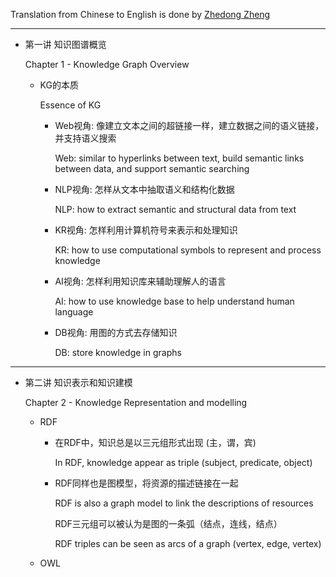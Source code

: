 Translation from Chinese to English is done by [Zhedong Zheng](https://github.com/zhedongzheng)

---

* 第一讲 知识图谱概览

  Chapter 1 - Knowledge Graph Overview

    * KG的本质
    
      Essence of KG

        * Web视角: 像建立文本之间的超链接一样，建立数据之间的语义链接，并支持语义搜索

          Web: similar to hyperlinks between text, build semantic links between data, and support semantic searching

        * NLP视角: 怎样从文本中抽取语义和结构化数据

          NLP: how to extract semantic and structural data from text

        * KR视角: 怎样利用计算机符号来表示和处理知识

          KR: how to use computational symbols to represent and process knowledge

        * AI视角: 怎样利用知识库来辅助理解人的语言

          AI: how to use knowledge base to help understand human language

        * DB视角: 用图的方式去存储知识

          DB: store knowledge in graphs

---

* 第二讲 知识表示和知识建模

  Chapter 2 - Knowledge Representation and modelling
  
    * RDF
  
        * 在RDF中，知识总是以三元组形式出现 (主，谓，宾)

          In RDF, knowledge appear as triple (subject, predicate, object)
          
        * RDF同样也是图模型，将资源的描述链接在一起
        
          RDF is also a graph model to link the descriptions of resources
          
          RDF三元组可以被认为是图的一条弧（结点，连线，结点）
          
          RDF triples can be seen as arcs of a graph (vertex, edge, vertex)
 
    * OWL
